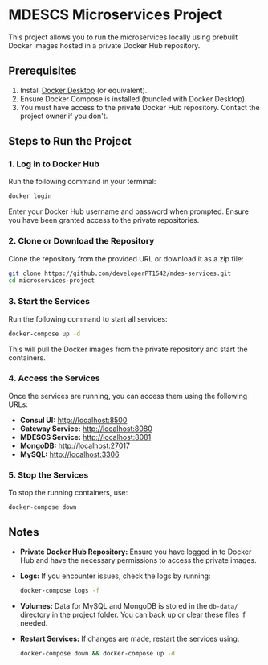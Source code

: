 # MDESCS Microservices Project

This project allows you to run the microservices locally using prebuilt Docker images hosted in a private Docker Hub repository.

## Prerequisites
1. Install [Docker Desktop](https://www.docker.com/products/docker-desktop) (or equivalent).
2. Ensure Docker Compose is installed (bundled with Docker Desktop).
3. You must have access to the private Docker Hub repository. Contact the project owner if you don't.

## Steps to Run the Project

### 1. Log in to Docker Hub
Run the following command in your terminal:

```bash
docker login
```

Enter your Docker Hub username and password when prompted. Ensure you have been granted access to the private repositories.

### 2. Clone or Download the Repository
Clone the repository from the provided URL or download it as a zip file:

```bash
git clone https://github.com/developerPT1542/mdes-services.git
cd microservices-project
```

### 3. Start the Services
Run the following command to start all services:

```bash
docker-compose up -d
```

This will pull the Docker images from the private repository and start the containers.

### 4. Access the Services
Once the services are running, you can access them using the following URLs:

- **Consul UI:** [http://localhost:8500](http://localhost:8500)
- **Gateway Service:** [http://localhost:8080](http://localhost:8080)
- **MDESCS Service:** [http://localhost:8081](http://localhost:8082)
- **MongoDB:** [http://localhost:27017](http://localhost:27017)
- **MySQL:** [http://localhost:3306](http://localhost:3306)

### 5. Stop the Services
To stop the running containers, use:

```bash
docker-compose down
```

## Notes
- **Private Docker Hub Repository:** Ensure you have logged in to Docker Hub and have the necessary permissions to access the private images.
- **Logs:** If you encounter issues, check the logs by running:

  ```bash
  docker-compose logs -f
  ```
- **Volumes:** Data for MySQL and MongoDB is stored in the `db-data/` directory in the project folder. You can back up or clear these files if needed.
- **Restart Services:** If changes are made, restart the services using:

  ```bash
  docker-compose down && docker-compose up -d
  ```